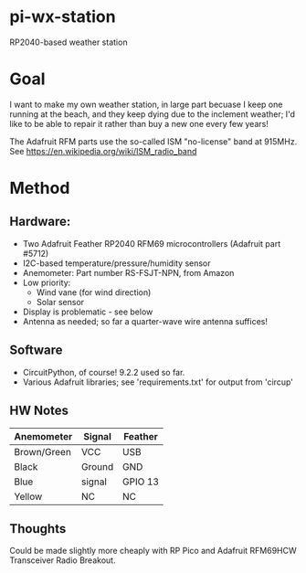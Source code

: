 # pi-wx-station
RP2040-based weather station

# Goal
I want to make my own weather station, in large part becuase
I keep one running at the beach, and they keep dying due to 
the inclement weather; I'd like to be able to repair it rather
than buy a new one every few years!

The Adafruit RFM parts use the so-called ISM "no-license" band at 915MHz. See https://en.wikipedia.org/wiki/ISM_radio_band


# Method
## Hardware:
  * Two Adafruit Feather RP2040 RFM69 microcontrollers (Adafruit part #5712)
  * I2C-based temperature/pressure/humidity sensor
  * Anemometer: Part number RS-FSJT-NPN, from Amazon
  * Low priority:
    * Wind vane (for wind direction)
    * Solar sensor
  * Display is problematic - see below
  * Antenna as needed; so far a quarter-wave wire antenna suffices!


## Software
  * CircuitPython, of course! 9.2.2 used so far.
  * Various Adafruit libraries; see 'requirements.txt' for output from 'circup'

## HW Notes

| Anemometer      | Signal | Feather |
| ----------- | ----------- | ----------- |
| Brown/Green      | VCC       | USB
| Black   | Ground        | GND
| Blue   | signal        | GPIO 13
| Yellow   | NC        | NC


## Thoughts

Could be made slightly more cheaply with RP Pico and Adafruit RFM69HCW Transceiver Radio Breakout.

